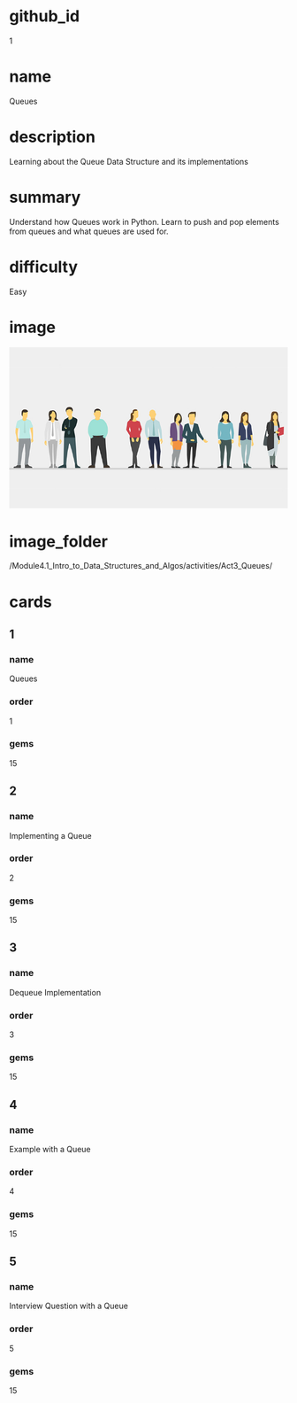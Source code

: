 # github_id
1

# name
Queues

# description
Learning about the Queue Data Structure and its implementations

# summary
Understand how Queues work in Python. Learn to push and pop elements from queues and what queues are used for. 

# difficulty
Easy

# image
<img src="/Module4.1_Intro_to_Data_Structures_and_Algos/Images/Queue.jpg">

# image_folder
/Module4.1_Intro_to_Data_Structures_and_Algos/activities/Act3_Queues/

# cards
 
## 1

### name
Queues

### order
1 

### gems
15

## 2

### name
Implementing a Queue

### order
2

### gems
15

## 3

### name
Dequeue Implementation

### order
3

### gems
15

## 4

### name
Example with a Queue

### order
4

### gems
15

## 5

### name
Interview Question with a Queue

### order
5

### gems
15
